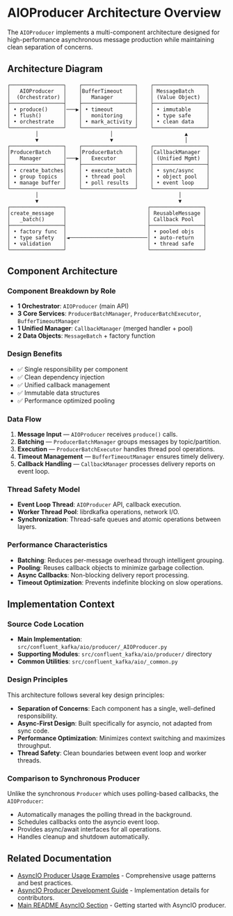 # AIOProducer Architecture Overview

The `AIOProducer` implements a multi-component architecture designed for high-performance asynchronous message production while maintaining clean separation of concerns.

## Architecture Diagram

```
┌─────────────────┐    ┌─────────────────┐    ┌─────────────────┐
│   AIOProducer   │    │BufferTimeout    │    │ MessageBatch    │
│  (Orchestrator) │    │   Manager       │    │ (Value Object)  │
├─────────────────┤    ├─────────────────┤    ├─────────────────┤
│ • produce()     │───▶│ • timeout       │    │ • immutable     │
│ • flush()       │    │   monitoring    │    │ • type safe     │
│ • orchestrate   │    │ • mark_activity │    │ • clean data    │
└─────────────────┘    └─────────────────┘    └─────────────────┘
         │                       │                       ▲
         ▼                       ▼                       │
┌─────────────────┐    ┌─────────────────┐    ┌─────────────────┐
│ProducerBatch    │    │ProducerBatch    │    │CallbackManager  │
│   Manager       │───▶│   Executor      │    │ (Unified Mgmt)  │
├─────────────────┤    ├─────────────────┤    ├─────────────────┤
│ • create_batches│    │ • execute_batch │    │ • sync/async    │
│ • group topics  │    │ • thread pool   │    │ • object pool   │
│ • manage buffer │    │ • poll results  │    │ • event loop    │
└─────────────────┘    └─────────────────┘    └─────────────────┘
         │                                             │
         ▼                                             ▼
┌─────────────────┐                          ┌─────────────────┐
│create_message   │                          │ ReusableMessage │
│   _batch()      │                          │ Callback Pool   │
├─────────────────┤                          ├─────────────────┤
│ • factory func  │                          │ • pooled objs   │
│ • type safety   │◄─────────────────────────│ • auto-return   │
│ • validation    │                          │ • thread safe   │
└─────────────────┘                          └─────────────────┘
```

## Component Architecture

### Component Breakdown by Role

- **1 Orchestrator**: `AIOProducer` (main API)
- **3 Core Services**: `ProducerBatchManager`, `ProducerBatchExecutor`, `BufferTimeoutManager`
- **1 Unified Manager**: `CallbackManager` (merged handler + pool)
- **2 Data Objects**: `MessageBatch` + factory function

### Design Benefits

- ✅ Single responsibility per component
- ✅ Clean dependency injection  
- ✅ Unified callback management
- ✅ Immutable data structures
- ✅ Performance optimized pooling

### Data Flow

1. **Message Input** — `AIOProducer` receives `produce()` calls.
2. **Batching** — `ProducerBatchManager` groups messages by topic/partition.
3. **Execution** — `ProducerBatchExecutor` handles thread pool operations.
4. **Timeout Management** — `BufferTimeoutManager` ensures timely delivery.
5. **Callback Handling** — `CallbackManager` processes delivery reports on event loop.

### Thread Safety Model

- **Event Loop Thread**: `AIOProducer` API, callback execution.
- **Worker Thread Pool**: librdkafka operations, network I/O.
- **Synchronization**: Thread-safe queues and atomic operations between layers.

### Performance Characteristics

- **Batching**: Reduces per-message overhead through intelligent grouping.
- **Pooling**: Reuses callback objects to minimize garbage collection.
- **Async Callbacks**: Non-blocking delivery report processing.
- **Timeout Optimization**: Prevents indefinite blocking on slow operations.

## Implementation Context

### Source Code Location

- **Main Implementation**: `src/confluent_kafka/aio/producer/_AIOProducer.py`
- **Supporting Modules**: `src/confluent_kafka/aio/producer/` directory
- **Common Utilities**: `src/confluent_kafka/aio/_common.py`

### Design Principles

This architecture follows several key design principles:

- **Separation of Concerns**: Each component has a single, well-defined responsibility.
- **Async-First Design**: Built specifically for asyncio, not adapted from sync code.
- **Performance Optimization**: Minimizes context switching and maximizes throughput.
- **Thread Safety**: Clean boundaries between event loop and worker threads.

### Comparison to Synchronous Producer

Unlike the synchronous `Producer` which uses polling-based callbacks, the `AIOProducer`:

- Automatically manages the polling thread in the background.
- Schedules callbacks onto the asyncio event loop.
- Provides async/await interfaces for all operations.
- Handles cleanup and shutdown automatically.

## Related Documentation

- [AsyncIO Producer Usage Examples](examples/asyncio_example.py) - Comprehensive usage patterns and best practices.
- [AsyncIO Producer Development Guide](DEVELOPER.md#asyncio-producer-development-aioproducer) - Implementation details for contributors.
- [Main README AsyncIO Section](README.md#asyncio-producer-experimental) - Getting started with AsyncIO producer.
